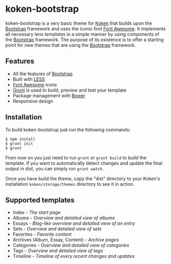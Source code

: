koken-bootstrap
===============

koken-bootstrap is a very basic theme for [Koken](http://koken.me) that builds upon the [Bootstrap](http://getbootstrap.com) framework and uses the iconic font [Font Awesome](http://fortawesome.github.io/Font-Awesome). It implements all necessary lens templates in a simple manner by using components of the [Bootstrap](http://getbootstrap.com) framework. The purpose of its existence is to offer a starting point for new themes that are using the [Bootstrap](http://getbootstrap.com) framework.

Features
--------

  * All the features of [Bootstrap](http://getbootstrap.com)
  * Built with [LESS](http://lesscss.org)
  * [Font Awesome](http://fortawesome.github.io/Font-Awesome) icons
  * [Grunt](http://grunt.js) is used to build, preview and test your template
  * Package management with [Bower](http://bower.io/)
  * Responsive design

Installation
------------

To build koken-bootstrup just run the following commands:

    $ npm install
    $ grunt init
    $ grunt

From now on you just need to run `grunt` or `grunt build` to build the template.
If you want to automatically detect changes and update the final output in dist,
you can simply run `grunt watch`.

Once you have build the theme, copy the "dist" directory to your
Koken's installation `koken/storage/themes` directory to see it in action.

Supported templates
-------------------

  * Index - *The start page*
  * Albums - *Overview and detailed view of albums*
  * Essays - *Blog-like overview and detailed view of an entry*
  * Sets - *Overview and detailed view of sets*
  * Favorites - *Favorite content*
  * Archives (Album, Essay, Content) - *Archive pages*
  * Categories - *Overview and detailed view of categories*
  * Tags - *Overview and detailed view of tags*
  * Timeline - *Timeline of every recent changes and updates*
